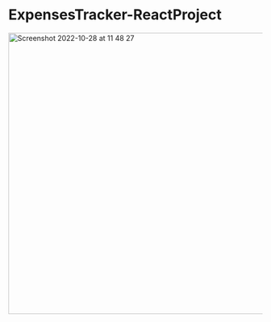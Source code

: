 # ExpensesTracker-ReactProject
<img width="559" alt="Screenshot 2022-10-28 at 11 48 27" src="https://user-images.githubusercontent.com/109438310/198545902-888b71c4-e99c-4529-aa3a-a9b400db4733.png">
